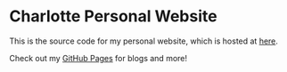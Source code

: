 # Charlotte Personal Website

This is the source code for my personal website, which is hosted at [here](https://webpages.charlotte.edu/nhuang1/).

Check out my [GitHub Pages](https://teddyhuang-00.github.io) for blogs and more!